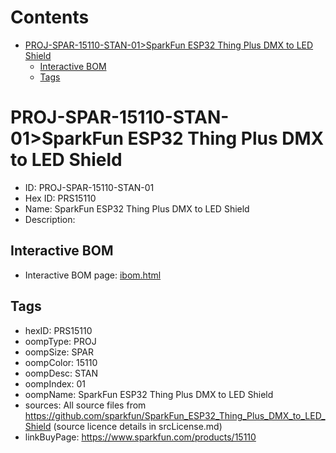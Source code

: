 



Contents
========

* [PROJ-SPAR-15110-STAN-01>SparkFun ESP32 Thing Plus DMX to LED Shield](#proj-spar-15110-stan-01sparkfun-esp32-thing-plus-dmx-to-led-shield)
	* [Interactive BOM](#interactive-bom)
	* [Tags](#tags)

# PROJ-SPAR-15110-STAN-01>SparkFun ESP32 Thing Plus DMX to LED Shield

- ID: PROJ-SPAR-15110-STAN-01
- Hex ID: PRS15110
- Name: SparkFun ESP32 Thing Plus DMX to LED Shield
- Description: 

## Interactive BOM

- Interactive BOM page: [ibom.html](kicad/bom/ibom.html)

## Tags

- hexID: PRS15110
- oompType: PROJ
- oompSize: SPAR
- oompColor: 15110
- oompDesc: STAN
- oompIndex: 01
- oompName: SparkFun ESP32 Thing Plus DMX to LED Shield
- sources: All source files from https://github.com/sparkfun/SparkFun_ESP32_Thing_Plus_DMX_to_LED_Shield (source licence details in srcLicense.md)
- linkBuyPage: https://www.sparkfun.com/products/15110
